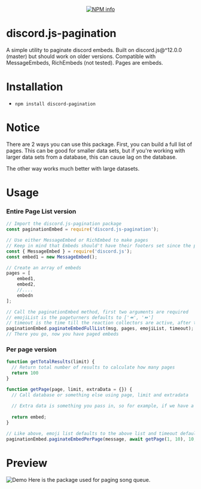 <div align="center">
  <p>
    <a href="https://nodei.co/npm/discord.js-pagination
/"><img src="https://nodei.co/npm/discord.js-pagination.png?downloads=true&stars=true" alt="NPM info" /></a>
  </p>
</div>


# discord.js-pagination
A simple utility to paginate discord embeds. Built on discord.js@^12.0.0 (master) but should work on older versions. Compatible with MessageEmbeds, RichEmbeds (not tested). Pages are embeds.

# Installation
* `npm install discord-pagination`

# Notice

There are 2 ways you can use this package. First, you can build a full list of pages. This can be good for smaller data sets, but if you're working with larger data sets from a database, this can cause lag on the database.

The other way works much better with large datasets.

# Usage
### Entire Page List version
```js
// Import the discord.js-pagination package
const paginationEmbed = require('discord.js-pagination');

// Use either MessageEmbed or RichEmbed to make pages
// Keep in mind that Embeds should't have their footers set since the pagination method sets page info there
const { MessageEmbed } = require('discord.js');
const embed1 = new MessageEmbed();

// Create an array of embeds
pages = [
	embed1,
	embed2,
	//....
	embedn
];

// Call the paginationEmbed method, first two arguments are required
// emojiList is the pageturners defaults to ['⏪', '⏩']
// timeout is the time till the reaction collectors are active, after this you can't change pages (in ms), defaults to 120000
paginationEmbed.paginateEmbedFullList(msg, pages, emojiList, timeout);
// There you go, now you have paged embeds
```

### Per page version
```js
function getTotalResults(limit) {
  // Return total number of results to calculate how many pages
  return 100
}

function getPage(page, limit, extraData = {}) {
  // Call database or something else using page, limit and extradata
  
  // Extra data is something you pass in, so for example, if we have a list of people and a person runs a command to get all persons with the name John, you would pass John into extradata to be used in this function
  
  return embed;
}

// Like above, emoji list defaults to the above list and timeout defaults to 120 seconds. When passing in a value, multiple seconds by 1000
paginationEmbed.paginateEmbedPerPage(message, await getPage(1, 10), 10, await getTotalResults(10), getPage, emojiList, timeout)

```
# Preview
![Demo](https://raw.githubusercontent.com/saanuregh/discord.js-pagination/master/example/demo.png)
Here is the package used for paging song queue.
